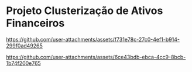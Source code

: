 # Projeto Clusterização de Ativos Financeiros

https://github.com/user-attachments/assets/f731e78c-27c0-4ef1-b914-299f0ad49265

https://github.com/user-attachments/assets/6ce43bdb-ebca-4cc9-8bcb-1b74f200e765


